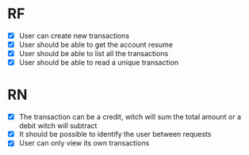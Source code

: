# RF

- [x] User can create new transactions
- [x] User should be able to get the account resume
- [x] User should be able to list all the transactions
- [x] User should be able to read a unique transaction

# RN

- [x] The transaction can be a credit, witch will sum the total amount or a debit witch will subtract
- [x] It should be possible to identify the user between requests
- [x] User can only view its own transactions
